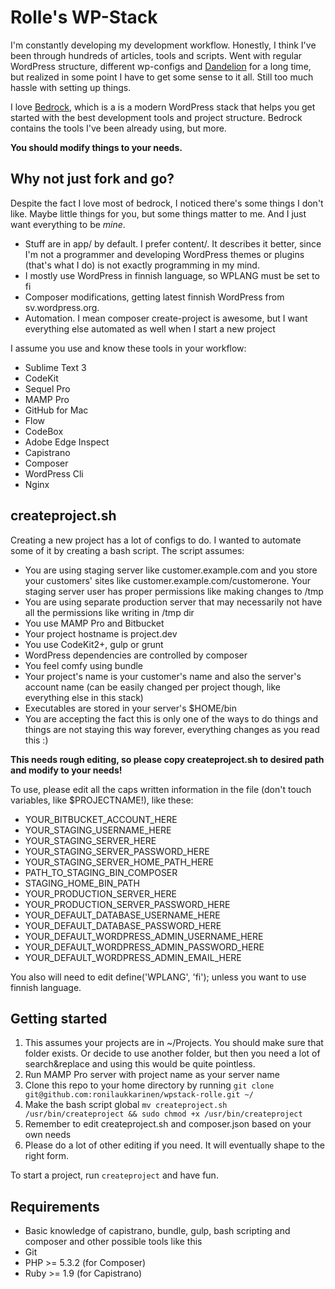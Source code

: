 # Rolle's WP-Stack

I'm constantly developing my development workflow. Honestly, I think I've been through hundreds of articles, tools and scripts. Went with regular WordPress structure, different wp-configs and [Dandelion](https://github.com/scttnlsn/dandelion) for a long time, but realized in some point I have to get some sense to it all. Still too much hassle with setting up things.

I love [Bedrock](https://github.com/roots/bedrock), which is a is a modern WordPress stack that helps you get started with the best development tools and project structure. Bedrock contains the tools I've been already using, but more.

**You should modify things to your needs.**

## Why not just fork and go?

Despite the fact I love most of bedrock, I noticed there's some things I don't like. Maybe little things for you, but some things matter to me. And I just want everything to be _mine_.

* Stuff are in app/ by default. I prefer content/. It describes it better, since I'm not a programmer and developing WordPress themes or plugins (that's what I do) is not exactly programming in my mind.
* I mostly use WordPress in finnish language, so WPLANG must be set to fi
* Composer modifications, getting latest finnish WordPress from sv.wordpress.org.
* Automation. I mean composer create-project is awesome, but I want everything else automated as well when I start a new project

I assume you use and know these tools in your workflow:

- Sublime Text 3
- CodeKit
- Sequel Pro
- MAMP Pro
- GitHub for Mac
- Flow
- CodeBox
- Adobe Edge Inspect
- Capistrano
- Composer
- WordPress Cli
- Nginx

## createproject.sh

Creating a new project has a lot of configs to do. I wanted to automate some of it by creating a bash script. The script assumes:

- You are using staging server like customer.example.com and you store your customers' sites like customer.example.com/customerone. Your staging server user has proper permissions like making changes to /tmp
- You are using separate production server that may necessarily not have all the permissions like writing in /tmp dir
- You use MAMP Pro and Bitbucket
- Your project hostname is project.dev
- You use CodeKit2+, gulp or grunt
- WordPress dependencies are controlled by composer
- You feel comfy using bundle
- Your project's name is your customer's name and also the server's account name (can be easily changed per project though, like everything else in this stack)
- Executables are stored in your server's $HOME/bin
- You are accepting the fact this is only one of the ways to do things and things are not staying this way forever, everything changes as you read this :)

**This needs rough editing, so please copy createproject.sh to desired path and modify to your needs!**

To use, please edit all the caps written information in the file (don't touch variables, like $PROJECTNAME!), like these:
 - YOUR_BITBUCKET_ACCOUNT_HERE
 - YOUR_STAGING_USERNAME_HERE
 - YOUR_STAGING_SERVER_HERE
 - YOUR_STAGING_SERVER_PASSWORD_HERE
 - YOUR_STAGING_SERVER_HOME_PATH_HERE
 - PATH_TO_STAGING_BIN_COMPOSER
 - STAGING_HOME_BIN_PATH
 - YOUR_PRODUCTION_SERVER_HERE
 - YOUR_PRODUCTION_SERVER_PASSWORD_HERE
 - YOUR_DEFAULT_DATABASE_USERNAME_HERE
 - YOUR_DEFAULT_DATABASE_PASSWORD_HERE
 - YOUR_DEFAULT_WORDPRESS_ADMIN_USERNAME_HERE
 - YOUR_DEFAULT_WORDPRESS_ADMIN_PASSWORD_HERE
 - YOUR_DEFAULT_WORDPRESS_ADMIN_EMAIL_HERE

You also will need to edit define('WPLANG', 'fi'); unless you want to use finnish language.

## Getting started

1. This assumes your projects are in ~/Projects. You should make sure that folder exists. Or decide to use another folder, but then you need a lot of search&replace and using this would be quite pointless.
2. Run MAMP Pro server with project name as your server name
3. Clone this repo to your home directory by running `git clone git@github.com:ronilaukkarinen/wpstack-rolle.git ~/`
4. Make the bash script global `mv createproject.sh /usr/bin/createproject && sudo chmod +x /usr/bin/createproject`
5. Remember to edit createproject.sh and composer.json based on your own needs
6. Please do a lot of other editing if you need. It will eventually shape to the right form.

To start a project, run `createproject` and have fun.

## Requirements

* Basic knowledge of capistrano, bundle, gulp, bash scripting and composer and other possible tools like this
* Git
* PHP >= 5.3.2 (for Composer)
* Ruby >= 1.9 (for Capistrano)